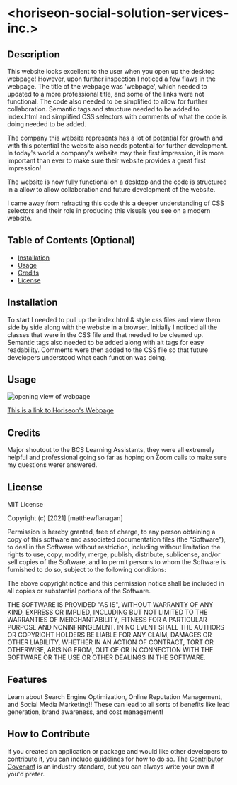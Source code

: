 # <horiseon-social-solution-services-inc.>

## Description
This website looks excellent to the user when you open up the desktop webpage! However, upon further inspection I noticed a few flaws in the webpage. The title of the webpage was 'webpage', which needed to updated to a more professional title, and some of the links were not functional. The code also needed to be simplified to allow for further collaboration. Semantic tags and structure needed to be added to index.html and simplified CSS selectors with comments of what the code is doing needed to be added. 

The company this website represents has a lot of potential for growth and with this potential the website also needs potential for further development. In today's world a company's website may their first impression, it is more important than ever to make sure their website provides a great first impression! 

The website is now fully functional on a desktop and the code is structured in a allow to allow collaboration and future development of the website. 

I came away from refracting this code this a deeper understanding of CSS selectors and their role in producing this visuals you see on a modern website. 
## Table of Contents (Optional)
- [Installation](#installation)
- [Usage](#usage)
- [Credits](#credits)
- [License](#license)

## Installation
To start I needed to pull up the index.html & style.css files and view them side by side along with the website in a browser. Initially I noticed all the classes that were in the CSS file and that needed to be cleaned up. Semantic tags also needed to be added along with alt tags for easy readability. Comments were then added to the CSS file so that future developers understood what each function was doing. 

## Usage

 <img src="C:\Users\mattf\homeworks\week1\assets\images\Screenshot.PNG" alt="opening view of webpage" />

 <a href="https://matthewjflanagan.github.io/horiseon-social-solution-services-inc.github.io/">This is a link to Horiseon's Webpage</a>
    
## Credits

Major shoutout to the BCS Learning Assistants, they were all extremely helpful and professional going so far as hoping on Zoom calls to make sure my questions werer answered. 

## License
MIT License

Copyright (c) [2021] [matthewflanagan]

Permission is hereby granted, free of charge, to any person obtaining a copy
of this software and associated documentation files (the "Software"), to deal
in the Software without restriction, including without limitation the rights
to use, copy, modify, merge, publish, distribute, sublicense, and/or sell
copies of the Software, and to permit persons to whom the Software is
furnished to do so, subject to the following conditions:

The above copyright notice and this permission notice shall be included in all
copies or substantial portions of the Software.

THE SOFTWARE IS PROVIDED "AS IS", WITHOUT WARRANTY OF ANY KIND, EXPRESS OR
IMPLIED, INCLUDING BUT NOT LIMITED TO THE WARRANTIES OF MERCHANTABILITY,
FITNESS FOR A PARTICULAR PURPOSE AND NONINFRINGEMENT. IN NO EVENT SHALL THE
AUTHORS OR COPYRIGHT HOLDERS BE LIABLE FOR ANY CLAIM, DAMAGES OR OTHER
LIABILITY, WHETHER IN AN ACTION OF CONTRACT, TORT OR OTHERWISE, ARISING FROM,
OUT OF OR IN CONNECTION WITH THE SOFTWARE OR THE USE OR OTHER DEALINGS IN THE
SOFTWARE.

## Features
Learn about Search Engine Optimization, Online Reputation Management, and Social Media Marketing!! These can lead to all sorts of benefits like lead generation, brand awareness, and cost management!
## How to Contribute
If you created an application or package and would like other developers to contribute it, you can include guidelines for how to do so. The [Contributor Covenant](https://www.contributor-covenant.org/) is an industry standard, but you can always write your own if you'd prefer.